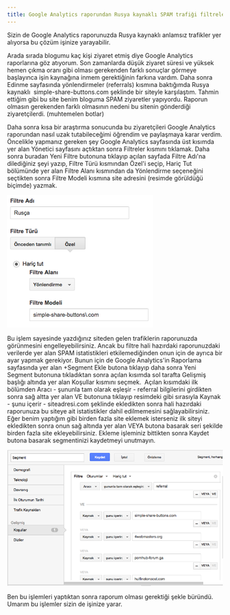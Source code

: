 ```yaml
---
title: Google Analytics raporundan Rusya kaynaklı SPAM trafiği filtreleme
---
```


Sizin de Google Analytics raporunuzda Rusya kaynaklı anlamsız trafikler yer alıyorsa bu çözüm işinize yarayabilir.

Arada sırada blogumu kaç kişi ziyaret etmiş diye Google Analytics raporlarına göz atıyorum. Son zamanlarda düşük ziyaret süresi ve yüksek hemen çıkma oranı gibi olması gerekenden farklı sonuçlar görmeye başlayınca işin kaynağına inmem gerektiğinin farkına vardım. Daha sonra Edinme sayfasında yönlendirmeler (referrals) kısmına baktığımda Rusya kaynaklı 
simple-share-buttons.com şeklinde bir siteyle karşılaştım. Tahmin ettiğim gibi bu site benim bloguma SPAM ziyaretler yapıyordu. Raporun olmasın gerekenden farklı olmasının nedeni bu sitenin gönderdiği ziyaretçilerdi. (muhtemelen botlar)

Daha sonra kısa bir araştırma sonucunda bu ziyaretçileri Google Analytics raporundan nasıl uzak tutabileceğimi öğrendim ve paylaşmaya karar verdim. Öncelikle yapmanız gereken şey Google Analytics sayfasında üst kısımda yer alan Yönetici sayfasını açtıktan sonra Filtreler kısmını tıklamak. Daha sonra buradan Yeni Filtre butonuna tıklayıp açılan sayfada Filtre Adı'na dilediğiniz şeyi yazıp, Filtre Türü kısmından Özel'i seçip, Hariç Tut bölümünde yer alan Filtre Alanı kısmından da Yönlendirme seçeneğini seçtikten sonra Filtre Modeli kısmına site adresini (resimde görüldüğü biçimde) yazmak.

![analytics-filtre](/uploads/analytics-filtre.png)

Bu işlem sayesinde yazdığınız siteden gelen trafiklerin raporunuzda görünmesini engelleyebilirsiniz. Ancak bu filtre hali hazırdaki raporunuzdaki verilerde yer alan SPAM istatistikleri etkilemediğinden onun için de ayrıca bir ayar yapmak gerekiyor. Bunun için de Google Analytics'in Raporlama sayfasında yer alan +Segment Ekle butona tıklayıp daha sonra Yeni Segment butonuna tıkladıktan sonra açılan kısımda sol tarafta Gelişmiş başlığı altında yer alan Koşullar kısmını seçmek.  Açılan kısımdaki ilk bölümden Aracı - şununla tam olarak eşleşir - referral bilgilerini girdikten sonra sağ altta yer alan VE butonuna tıklayıp resimdeki gibi sırasıyla Kaynak - şunu içerir - siteadresi.com şeklinde ekledikten sonra hali hazırdaki raporunuza bu siteye ait istatistikler dahil edilmemesini sağlayabilirsiniz. Eğer benim yaptığım gibi birden fazla site eklemek isterseniz ilk siteyi ekledikten sonra onun sağ altında yer alan VEYA butona basarak seri şekilde birden fazla site ekleyebilirsiniz. Ekleme işleminiz bittikten sonra Kaydet butona basarak segmentinizi kaydetmeyi unutmayın.


![analytics-filtre-2](/uploads/analytics-filtre-2.png)

Ben bu işlemleri yaptıktan sonra raporum olması gerektiği şekle büründü. Umarım bu işlemler sizin de işinize yarar.
